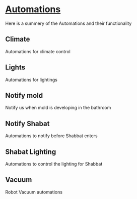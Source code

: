 # [Automations](https://www.home-assistant.io/integrations/automation)

Here is a summery of the Automations and their functionality

## Climate

Automations for climate control

## Lights

Automations for lightings

## Notify mold

Notify us when mold is developing in the bathroom

## Notify Shabat

Automations to notify before Shabbat enters

## Shabat Lighting

Automations to control the lighting for Shabbat

## Vacuum

Robot Vacuum automations
